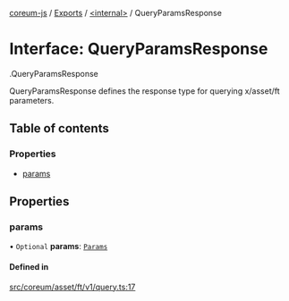 [coreum-js](../README.md) / [Exports](../modules.md) / [<internal\>](../modules/internal_.md) / QueryParamsResponse

# Interface: QueryParamsResponse

[<internal>](../modules/internal_.md).QueryParamsResponse

QueryParamsResponse defines the response type for querying x/asset/ft parameters.

## Table of contents

### Properties

- [params](internal_.QueryParamsResponse.md#params)

## Properties

### params

• `Optional` **params**: [`Params`](../modules/internal_.md#params-1)

#### Defined in

[src/coreum/asset/ft/v1/query.ts:17](https://github.com/PyramydLabs/coreum-js/blob/75debec/src/coreum/asset/ft/v1/query.ts#L17)
